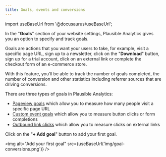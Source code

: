 ```yaml
---
title: Goals, events and conversions
--- 
```


import useBaseUrl from '@docusaurus/useBaseUrl';

In the "**Goals**" section of your website settings, Plausible Analytics gives you an option to specify and track goals. 

Goals are actions that you want your users to take, for example, visit a specific page URL, sign up to a newsletter, click on the "**Download**" button, sign up for a trial account, click on an external link or complete the checkout form of an e-commerce store.

With this feature, you’ll be able to track the number of goals completed, the number of conversion and other statistics including referrer sources that are driving conversions.

There are three types of goals in Plausible Analytics: 

* [Pageview goals](pageview-goals.md) which allow you to measure how many people visit a specific page URL
* [Custom event goals](custom-event-goals.md) which allow you to measure button clicks or form completions
* [Outbound link clicks](outbound-link-click-tracking.md) which allow you to measure clicks on external links

Click on the "**+ Add goal**" button to add your first goal.

<img alt="Add your first goal" src={useBaseUrl('img/goal-conversions.png')} />
